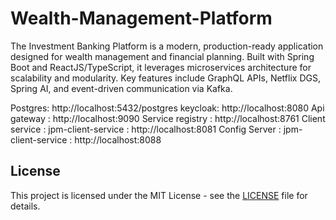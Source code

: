 # Wealth-Management-Platform
The Investment Banking Platform is a modern, production-ready application designed for wealth management and financial planning. Built with Spring Boot and ReactJS/TypeScript, it leverages microservices architecture for scalability and modularity. Key features include GraphQL APIs, Netflix DGS, Spring AI, and event-driven communication via Kafka.


Postgres: http://localhost:5432/postgres
keycloak: http://localhost:8080
Api gateway : http://localhost:9090
Service registry : http://localhost:8761
Client service : jpm-client-service : http://localhost:8081
Config Server : jpm-client-service : http://localhost:8088
## License
This project is licensed under the MIT License - see the [LICENSE](LICENSE) file for details.